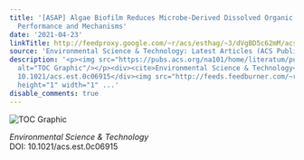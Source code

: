 ```yaml
---
title: '[ASAP] Algae Biofilm Reduces Microbe-Derived Dissolved Organic Nitrogen Discharges:
  Performance and Mechanisms'
date: '2021-04-23'
linkTitle: http://feedproxy.google.com/~r/acs/esthag/~3/dVgBD5c62mM/acs.est.0c06915
source: 'Environmental Science & Technology: Latest Articles (ACS Publications)'
description: '<p><img src="https://pubs.acs.org/na101/home/literatum/publisher/achs/journals/content/esthag/0/esthag.ahead-of-print/acs.est.0c06915/20210423/images/medium/es0c06915_0008.gif"
  alt="TOC Graphic"/></p><div><cite>Environmental Science & Technology</cite></div><div>DOI:
  10.1021/acs.est.0c06915</div><img src="http://feeds.feedburner.com/~r/acs/esthag/~4/dVgBD5c62mM"
  height="1" width="1" ...'
disable_comments: true
---
```

<p><img src="https://pubs.acs.org/na101/home/literatum/publisher/achs/journals/content/esthag/0/esthag.ahead-of-print/acs.est.0c06915/20210423/images/medium/es0c06915_0008.gif" alt="TOC Graphic"/></p><div><cite>Environmental Science & Technology</cite></div><div>DOI: 10.1021/acs.est.0c06915</div><img src="http://feeds.feedburner.com/~r/acs/esthag/~4/dVgBD5c62mM" height="1" width="1" ...